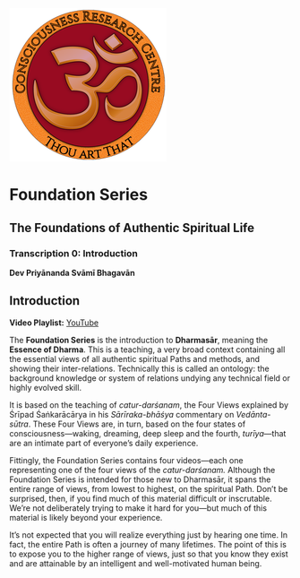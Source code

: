 ![CRC Logo](art/CRCLogoSmall.png)

# Foundation Series

## The Foundations of Authentic Spiritual Life

### Transcription 0: Introduction

**Dev Priyānanda Svāmī Bhagavān**

## Introduction

**Video Playlist:** [YouTube](https://www.youtube.com/playlist?list=PL8s1kPtHmCZKmgES4E6Lnrqu9Sdt4_786)

The **Foundation Series** is the introduction to **Dharmasār**, meaning the **Essence of Dharma**. This is a teaching, a very broad context containing all the essential views of all authentic spiritual Paths and methods, and showing their inter-relations. Technically this is called an ontology: the background knowledge or system of relations undying any technical field or highly evolved skill.

It is based on the teaching of _catur-darśanam_, the Four Views explained by Śrīpad Śaṅkarācārya in his _Sārīraka-bhāśya_ commentary on _Vedānta-sūtra_. These Four Views are, in turn, based on the four states of consciousness—waking, dreaming, deep sleep and the fourth, _turīya_—that are an intimate part of everyone’s daily experience.

Fittingly, the Foundation Series contains four videos—each one representing one of the four views of the _catur-darśanam._ Although the Foundation Series is intended for those new to Dharmasār, it spans the entire range of views, from lowest to highest, on the spiritual Path. Don’t be surprised, then, if you find much of this material difficult or inscrutable. We’re not deliberately trying to make it hard for you—but much of this material is likely beyond your experience.

It’s not expected that you will realize everything just by hearing one time. In fact, the entire Path is often a journey of many lifetimes. The point of this is to expose you to the higher range of views, just so that you know they exist and are attainable by an intelligent and well-motivated human being.
